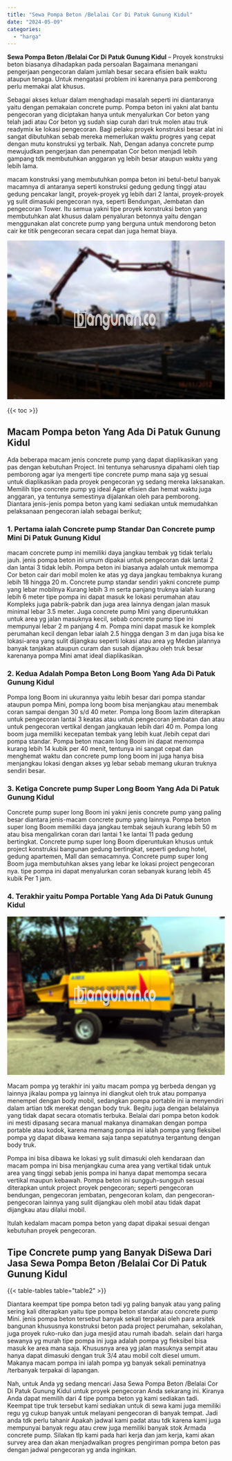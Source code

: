 ```yaml
---
title: "Sewa Pompa Beton /Belalai Cor Di Patuk Gunung Kidul"
date: "2024-05-09"
categories: 
  - "harga"
---
```


**Sewa Pompa Beton /Belalai Cor Di Patuk Gunung Kidul** – Proyek konstruksi beton biasanya dihadapkan pada persoalan Bagaimana menangani pengerjaan pengecoran dalam jumlah besar secara efisien baik waktu ataupun tenaga. Untuk mengatasi problem ini karenanya para pemborong perlu memakai alat khusus.

Sebagai akses keluar dalam menghadapi masalah seperti ini diantaranya yaitu dengan pemakaian concrete pump. Pompa beton ini yakni alat bantu pengecoran yang diciptakan hanya untuk menyalurkan Cor beton yang telah jadi atau Cor beton yg sudah siap curah dari truk molen atau truk readymix ke lokasi pengecoran. Bagi pelaku proyek konstruksi besar alat ini sangat dibutuhkan sebab mereka memerlukan waktu progres yang cepat dengan mutu konstruksi yg terbaik. Nah, Dengan adanya concrete pump mewujudkan pengerjaan dan penempatan Cor beton menjadi lebih gampang tdk membutuhkan anggaran yg lebih besar ataupun waktu yang lebih lama.

macam konstruksi yang membutuhkan pompa beton ini betul-betul banyak macamnya di antaranya seperti konstruksi gedung gedung tinggi atau gedung pencakar langit, proyek-proyek yg lebih dari 2 lantai, proyek-proyek yg sulit dimasuki pengecoran nya, seperti Bendungan, Jembatan dan pengecoran Tower. Itu semua yakni tipe proyek konstruksi beton yang membutuhkan alat khusus dalam penyaluran betonnya yaitu dengan menggunakan alat concrete pump yang berguna untuk mendorong beton cair ke titik pengecoran secara cepat dan juga hemat biaya.

![Sewa Pompa Beton /Belalai Cor Di Patuk Gunung Kidul](/images/sewa-concrete-pump-28.png)

{{< toc >}}

## Macam Pompa beton Yang Ada Di Patuk Gunung Kidul

Ada beberapa macam jenis concrete pump yang dapat diaplikasikan yang pas dengan kebutuhan Project. Ini tentunya seharusnya dipahami oleh tiap pemborong agar iya mengerti tipe concrete pump mana saja yg sesuai untuk diaplikasikan pada proyek pengecoran yg sedang mereka laksanakan. Memilih tipe concrete pump yg ideal Agar efisien dan hemat waktu juga anggaran, ya tentunya semestinya dijalankan oleh para pemborong. Diantara jenis-jenis pompa beton yang kami sediakan untuk memudahkan pelaksanaan pengecoran ialah sebagai berikut;

### 1\. Pertama ialah Concrete pump Standar Dan Concrete pump Mini Di Patuk Gunung Kidul

macam concrete pump ini memiliki daya jangkau tembak yg tidak terlalu jauh. jenis pompa beton ini umum dipakai untuk pengecoran dak lantai 2 dan lantai 3 tidak lebih. Pompa beton ini biasanya adalah untuk memompa Cor beton cair dari mobil molen ke atas yg daya jangkau tembaknya kurang lebih 18 hingga 20 m. Concrete pump standar sendiri yakni concrete pump yang lebar mobilnya Kurang lebih 3 m serta panjang truknya ialah kurang lebih 6 meter tipe pompa ini dapat masuk ke lokasi perumahan atau Kompleks juga pabrik-pabrik dan juga area lainnya dengan jalan masuk minimal lebar 3.5 meter. Juga concrete pump Mini yang diperuntukkan untuk area yg jalan masuknya kecil, sebab concrete pump tipe ini mempunyai lebar 2 m panjang 4 m. Pompa mini dapat masuk ke komplek perumahan kecil dengan lebar ialah 2.5 hingga dengan 3 m dan juga bisa ke lokasi-area yang sulit dijangkau seperti lokasi atau area yg Medan jalannya banyak tanjakan ataupun curam dan susah dijangkau oleh truk besar karenanya pompa Mini amat ideal diaplikasikan.

### 2\. Kedua Adalah Pompa Beton Long Boom Yang Ada Di Patuk Gunung Kidul

Pompa long Boom ini ukurannya yaitu lebih besar dari pompa standar ataupun pompa Mini, pompa long boom bisa menjangkau atau menembak coran sampai dengan 30 s/d 40 meter. Pompa long Boom lazim diterapkan untuk pengecoran lantai 3 keatas atau untuk pengecoran jembatan dan atau untuk pengecoran vertikal dengan jangkauan lebih dari 40 m. Pompa long boom juga memiliki kecepatan tembak yang lebih kuat /lebih cepat dari pompa standar. Pompa beton macam long Boom ini dapat memompa kurang lebih 14 kubik per 40 menit, tentunya ini sangat cepat dan menghemat waktu dan concrete pump long boom ini juga hanya bisa menjangkau lokasi dengan akses yg lebar sebab memang ukuran truknya sendiri besar.

### 3\. Ketiga Concrete pump Super Long Boom Yang Ada Di Patuk Gunung Kidul

Concrete pump super long Boom ini yakni jenis concrete pump yang paling besar diantara jenis-macam concrete pump yang lainnya. Pompa beton super long Boom memiliki daya jangkau tembak sejauh kurang lebih 50 m atau bisa mengalirkan coran dari lantai 1 ke lantai 11 pada gedung bertingkat. Concrete pump super long Boom diperuntukan khusus untuk project konstruksi bangunan gedung bertingkat, seperti gedung hotel, gedung apartemen, Mall dan semacamnya. Concrete pump super long Boom juga membutuhkan akses yang lebar ke lokasi project pengecoran nya. tipe pompa ini dapat menyalurkan coran sebanyak kurang lebih 45 kubik Per 1 jam.

### 4\. Terakhir yaitu Pompa Portable Yang Ada Di Patuk Gunung Kidul

![Sewa Pompa Beton /Belalai Cor Di Patuk Gunung Kidul](/images/sewa-concrete-pump-02.png)

Macam pompa yg terakhir ini yaitu macam pompa yg berbeda dengan yg lainnya jikalau pompa yg lainnya ini diangkut oleh truk atau pompanya menempel dengan body mobil, sedangkan pompa portable ini ia menyendiri dalam artian tdk merekat dengan body truk. Begitu juga dengan belalainya yang tidak dapat secara otomatis terbuka. Belalai dari pompa beton kodok ini mesti dipasang secara manual makanya dinamakan dengan pompa portable atau kodok, karena memang pompa ini ialah pompa yang fleksibel pompa yg dapat dibawa kemana saja tanpa sepatutnya tergantung dengan body truk.

Pompa ini bisa dibawa ke lokasi yg sulit dimasuki oleh kendaraan dan macam pompa ini bisa menjangkau cuma area yang vertikal tidak untuk area yang tinggi sebab jenis pompa ini hanya dapat memompa secara vertikal maupun kebawah. Pompa beton ini sungguh-sungguh sesuai diterapkan untuk project proyek pengecoran; seperti pengecoran bendungan, pengecoran jembatan, pengecoran kolam, dan pengecoran-pengecoran lainnya yang sulit dijangkau oleh mobil atau tidak dapat dijangkau atau dilalui mobil.

Itulah kedalam macam pompa beton yang dapat dipakai sesuai dengan kebutuhan proyek pengecoran.

## Tipe Concrete pump yang Banyak DiSewa Dari Jasa Sewa Pompa Beton /Belalai Cor Di Patuk Gunung Kidul

{{< table-tables table="table2" >}}

Diantara keempat tipe pompa beton tadi yg paling banyak atau yang paling sering kali diterapkan yaitu tipe pompa beton standar atau concrete pump Mini. jenis pompa beton tersebut banyak sekali terpakai oleh para arsitek bangunan khususnya konstruksi beton pada project perumahan, sekolahan, juga proyek ruko-ruko dan juga mesjid atau rumah ibadah. selain dari harga sewanya yg murah tipe pompa ini juga adalah pompa yg fleksibel bisa masuk ke area mana saja. Khususnya area yg jalan masuknya sempit atau hanya dapat dimasuki dengan truk 3/4 atau mobil colt diesel umum. Makanya macam pompa ini ialah pompa yg banyak sekali peminatnya /terbanyak terpakai di lapangan.

Nah, untuk Anda yg sedang mencari Jasa Sewa Pompa Beton /Belalai Cor Di Patuk Gunung Kidul untuk proyek pengecoran Anda sekarang ini. Kiranya Anda dapat memilih dari 4 tipe pompa beton yg kami sediakan tadi. Keempat tipe truk tersebut kami sediakan untuk di sewa kami juga memiliki regu yg cukup banyak untuk melayani pengecoran di banyak tempat. Jadi anda tdk perlu tahanir Apakah jadwal kami padat atau tdk karena kami juga mempunyai banyak regu atau crew juga memiliki banyak stok Armada concrete pump. Silakan tlp kami pada hari kerja dan jam kerja, kami akan survey area dan akan menjadwalkan progres pengiriman pompa beton pas dengan jadwal pengecoran yg anda inginkan.
